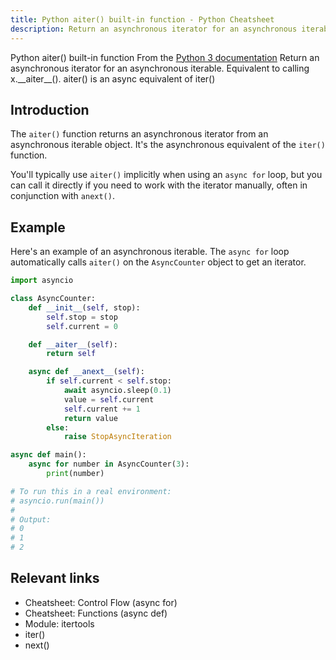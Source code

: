 ```yaml
---
title: Python aiter() built-in function - Python Cheatsheet
description: Return an asynchronous iterator for an asynchronous iterable. Equivalent to calling x.__aiter__().
---
```


<base-title :title="frontmatter.title" :description="frontmatter.description">
Python aiter() built-in function
</base-title>

<base-disclaimer>
  <base-disclaimer-title>
    From the <a target="_blank" href="https://docs.python.org/3/library/functions.html#aiter">Python 3 documentation</a>
  </base-disclaimer-title>
  <base-disclaimer-content>
    Return an asynchronous iterator for an asynchronous iterable. Equivalent to calling x.__aiter__(). aiter() is an async equivalent of iter()
  </base-disclaimer-content>
</base-disclaimer>

## Introduction

The `aiter()` function returns an asynchronous iterator from an asynchronous iterable object. It's the asynchronous equivalent of the `iter()` function.

You'll typically use `aiter()` implicitly when using an `async for` loop, but you can call it directly if you need to work with the iterator manually, often in conjunction with `anext()`.

## Example

Here's an example of an asynchronous iterable. The `async for` loop automatically calls `aiter()` on the `AsyncCounter` object to get an iterator.

```python
import asyncio

class AsyncCounter:
    def __init__(self, stop):
        self.stop = stop
        self.current = 0

    def __aiter__(self):
        return self

    async def __anext__(self):
        if self.current < self.stop:
            await asyncio.sleep(0.1)
            value = self.current
            self.current += 1
            return value
        else:
            raise StopAsyncIteration

async def main():
    async for number in AsyncCounter(3):
        print(number)

# To run this in a real environment:
# asyncio.run(main())
#
# Output:
# 0
# 1
# 2
```

## Relevant links

- <router-link to="/cheatsheet/control-flow">Cheatsheet: Control Flow (async for)</router-link>
- <router-link to="/cheatsheet/functions">Cheatsheet: Functions (async def)</router-link>
- <router-link to="/modules/itertools-module">Module: itertools</router-link>
- <router-link to="/builtin/iter">iter()</router-link>
- <router-link to="/builtin/next">next()</router-link>
